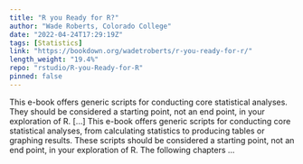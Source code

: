 ```yaml
---
title: "R you Ready for R?"
author: "Wade Roberts, Colorado College"
date: "2022-04-24T17:29:19Z"
tags: [Statistics]
link: "https://bookdown.org/wadetroberts/r-you-ready-for-r/"
length_weight: "19.4%"
repo: "rstudio/R-you-Ready-for-R"
pinned: false
---
```


This e-book offers generic scripts for conducting core statistical analyses. They should be considered a starting point, not an end point, in your exploration of R. [...] This e-book offers generic scripts for conducting core statistical analyses, from calculating statistics to producing tables or graphing results. These scripts should be considered a starting point, not an end point, in your exploration of R. The following chapters ...
